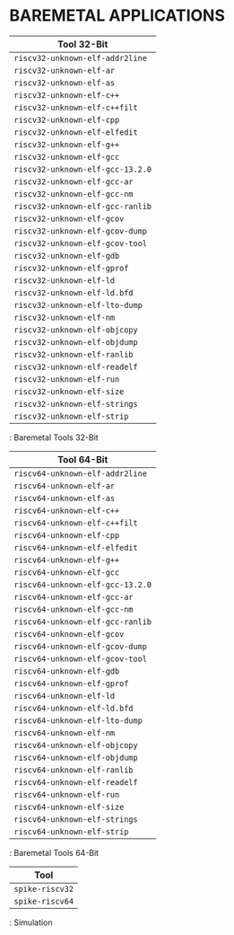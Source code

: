 # BAREMETAL APPLICATIONS

| Tool 32-Bit                      |
|----------------------------------|
| `riscv32-unknown-elf-addr2line`  |
| `riscv32-unknown-elf-ar`         |
| `riscv32-unknown-elf-as`         |
| `riscv32-unknown-elf-c++`        |
| `riscv32-unknown-elf-c++filt`    |
| `riscv32-unknown-elf-cpp`        |
| `riscv32-unknown-elf-elfedit`    |
| `riscv32-unknown-elf-g++`        |
| `riscv32-unknown-elf-gcc`        |
| `riscv32-unknown-elf-gcc-13.2.0` |
| `riscv32-unknown-elf-gcc-ar`     |
| `riscv32-unknown-elf-gcc-nm`     |
| `riscv32-unknown-elf-gcc-ranlib` |
| `riscv32-unknown-elf-gcov`       |
| `riscv32-unknown-elf-gcov-dump`  |
| `riscv32-unknown-elf-gcov-tool`  |
| `riscv32-unknown-elf-gdb`        |
| `riscv32-unknown-elf-gprof`      |
| `riscv32-unknown-elf-ld`         |
| `riscv32-unknown-elf-ld.bfd`     |
| `riscv32-unknown-elf-lto-dump`   |
| `riscv32-unknown-elf-nm`         |
| `riscv32-unknown-elf-objcopy`    |
| `riscv32-unknown-elf-objdump`    |
| `riscv32-unknown-elf-ranlib`     |
| `riscv32-unknown-elf-readelf`    |
| `riscv32-unknown-elf-run`        |
| `riscv32-unknown-elf-size`       |
| `riscv32-unknown-elf-strings`    |
| `riscv32-unknown-elf-strip`      |

: Baremetal Tools 32-Bit

| Tool 64-Bit                      |
|----------------------------------|
| `riscv64-unknown-elf-addr2line`  |
| `riscv64-unknown-elf-ar`         |
| `riscv64-unknown-elf-as`         |
| `riscv64-unknown-elf-c++`        |
| `riscv64-unknown-elf-c++filt`    |
| `riscv64-unknown-elf-cpp`        |
| `riscv64-unknown-elf-elfedit`    |
| `riscv64-unknown-elf-g++`        |
| `riscv64-unknown-elf-gcc`        |
| `riscv64-unknown-elf-gcc-13.2.0` |
| `riscv64-unknown-elf-gcc-ar`     |
| `riscv64-unknown-elf-gcc-nm`     |
| `riscv64-unknown-elf-gcc-ranlib` |
| `riscv64-unknown-elf-gcov`       |
| `riscv64-unknown-elf-gcov-dump`  |
| `riscv64-unknown-elf-gcov-tool`  |
| `riscv64-unknown-elf-gdb`        |
| `riscv64-unknown-elf-gprof`      |
| `riscv64-unknown-elf-ld`         |
| `riscv64-unknown-elf-ld.bfd`     |
| `riscv64-unknown-elf-lto-dump`   |
| `riscv64-unknown-elf-nm`         |
| `riscv64-unknown-elf-objcopy`    |
| `riscv64-unknown-elf-objdump`    |
| `riscv64-unknown-elf-ranlib`     |
| `riscv64-unknown-elf-readelf`    |
| `riscv64-unknown-elf-run`        |
| `riscv64-unknown-elf-size`       |
| `riscv64-unknown-elf-strings`    |
| `riscv64-unknown-elf-strip`      |

: Baremetal Tools 64-Bit

| Tool            |
|-----------------|
| `spike-riscv32` |
| `spike-riscv64` |

: Simulation
